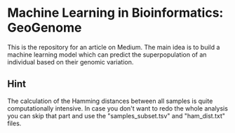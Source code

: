 # Machine Learning in Bioinformatics: GeoGenome

This is the repository for an article on Medium. The main idea is to build a machine learning model which can predict the superpopulation of an individual based on their genomic variation.

## Hint
The calculation of the Hamming distances between all samples is quite computationally intensive. In case you don't want to redo the whole analysis you can skip that part and use the "samples_subset.tsv" and "ham_dist.txt" files.
